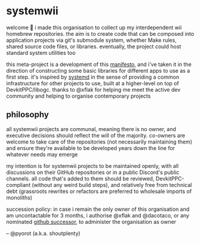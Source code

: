 # systemwii

welcome 🙇 i made this organisation to collect up my interdependent wii homebrew repositories. the aim is to create code that can be composed into application projects via git's submodule system, whether Make rules, shared source code files, or libraries. eventually, the project could host standard system utilities too

this meta-project is a development of this [manifesto](https://github.com/modmii/modmii.github.io/issues/23), and i've taken it in the direction of constructing some basic libraries for different apps to use as a first step. it's inspired by [systemd](https://en.wikipedia.org/wiki/Systemd) in the sense of providing a common infrastructure for other projects to use, built at a higher-level on top of DevkitPPC/libogc. thanks to @xflak for helping me meet the active dev community and helping to organise contemporary projects

## philosophy

all systemwii projects are communal, meaning there is no owner, and executive decisions should reflect the will of the majority. co-owners are welcome to take care of the repositories (not necessarily maintaining them) and ensure they're available to be developed years down the line for whatever needs may emerge

my intention is for systemwii projects to be maintained openly, with all discussions on their GitHub repositories or in a public Discord's public channels. all code that's added to them should be reviewed, DevkitPPC-compliant (without any weird build steps), and relatively free from technical debt (grassroots rewrites or refactors are preferred to wholesale imports of monoliths)

succession policy: in case i remain the only owner of this organisation and am uncontactable for 3 months, i authorise @xflak and @dacotaco, or any nominated [github successor](https://docs.github.com/en/account-and-profile/setting-up-and-managing-your-personal-account-on-github/managing-access-to-your-personal-repositories/maintaining-ownership-continuity-of-your-personal-accounts-repositories), to administer the organisation as owner

– @pyorot (a.k.a. shoutplenty)
